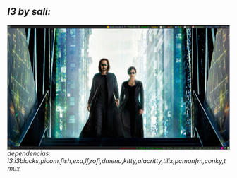 #
*I3 by sali:*
---
<img align="right" width="2000" src="https://github.com/salioon/dotfiles/blob/main/config/i3/i3.png" />

*dependencias: i3,i3blocks,picom,fish,exa,lf,rofi,dmenu,kitty,alacritty,tilix,pcmanfm,conky,tmux*
